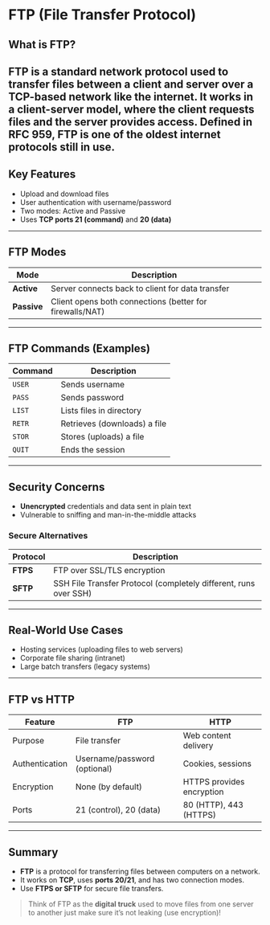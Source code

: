 # FTP (File Transfer Protocol)

## What is FTP?
**FTP** is a **standard network protocol** used to **transfer files** between a **client and server** over a TCP-based network like the internet.
It works in a **client-server model**, where the client requests files and the server provides access.
Defined in **RFC 959**, FTP is one of the oldest internet protocols still in use.
---
## Key Features
- Upload and download files
- User authentication with username/password
- Two modes: Active and Passive
- Uses **TCP ports 21 (command)** and **20 (data)**
---
## FTP Modes
| Mode    | Description |
|---------|-------------|
| **Active**  | Server connects back to client for data transfer |
| **Passive** | Client opens both connections (better for firewalls/NAT) |
---
## FTP Commands (Examples)
| Command | Description              |
|---------|--------------------------|
| `USER`  | Sends username            |
| `PASS`  | Sends password            |
| `LIST`  | Lists files in directory  |
| `RETR`  | Retrieves (downloads) a file |
| `STOR`  | Stores (uploads) a file   |
| `QUIT`  | Ends the session          |
---
## Security Concerns
- **Unencrypted** credentials and data sent in plain text
- Vulnerable to sniffing and man-in-the-middle attacks
### Secure Alternatives
| Protocol | Description                |
|----------|----------------------------|
| **FTPS** | FTP over SSL/TLS encryption |
| **SFTP** | SSH File Transfer Protocol (completely different, runs over SSH) |
---
## Real-World Use Cases
- Hosting services (uploading files to web servers)
- Corporate file sharing (intranet)
- Large batch transfers (legacy systems)
---
## FTP vs HTTP
| Feature       | FTP                         | HTTP                     |
|---------------|-----------------------------|--------------------------|
| Purpose       | File transfer               | Web content delivery     |
| Authentication| Username/password (optional)| Cookies, sessions        |
| Encryption    | None (by default)           | HTTPS provides encryption|
| Ports         | 21 (control), 20 (data)     | 80 (HTTP), 443 (HTTPS)   |
---
## Summary
- **FTP** is a protocol for transferring files between computers on a network.
- It works on **TCP**, uses **ports 20/21**, and has two connection modes.
- Use **FTPS or SFTP** for secure file transfers.

> Think of FTP as the **digital truck** used to move files from one server to another just make sure it’s not leaking (use encryption)!
